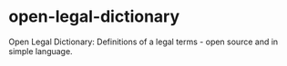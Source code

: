 # open-legal-dictionary
Open Legal Dictionary: Definitions of a legal terms - open source and in simple language.
